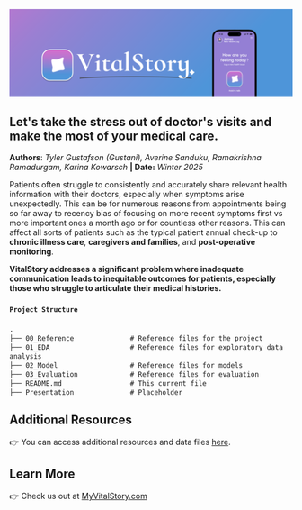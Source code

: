 ![VitalStory](https://github.com/averine1/w210_VitalStory/blob/main/00_reference/pictures/vs_banner.png?raw=true)

## Let's take the stress out of doctor's visits and make the most of your medical care.

**Authors**: *Tyler Gustafson (Gustani), Averine Sanduku, Ramakrishna Ramadurgam, Karina Kowarsch* **| Date:** *Winter 2025*

Patients often struggle to consistently and accurately share relevant health information with their doctors, especially when symptoms arise unexpectedly. This can be for numerous reasons from appointments being so far away to recency bias of focusing on more recent symptoms first vs more important ones a month ago or for countless other reasons. This can affect all sorts of patients such as the typical patient annual check-up to **chronic illness care**, **caregivers and families**, and **post-operative monitoring**.

**VitalStory addresses a significant problem where inadequate communication leads to inequitable outcomes for patients, especially those who struggle to articulate their medical histories.**

#### ``Project Structure``

```text
.
├── 00_Reference              # Reference files for the project
├── 01_EDA                    # Reference files for exploratory data analysis
├── 02_Model                  # Reference files for models
├── 03_Evaluation             # Reference files for evaluation
├── README.md                 # This current file
├── Presentation              # Placeholder

```
## Additional Resources

👉 You can access additional resources and data files [here](https://drive.google.com/drive/folders/1seaFZE4kNgzxefj8gGbBmvSFv7aysGhj?usp=sharing).



## Learn More

👉 Check us out at [MyVitalStory.com](https://www.myvitalstory.com/)

